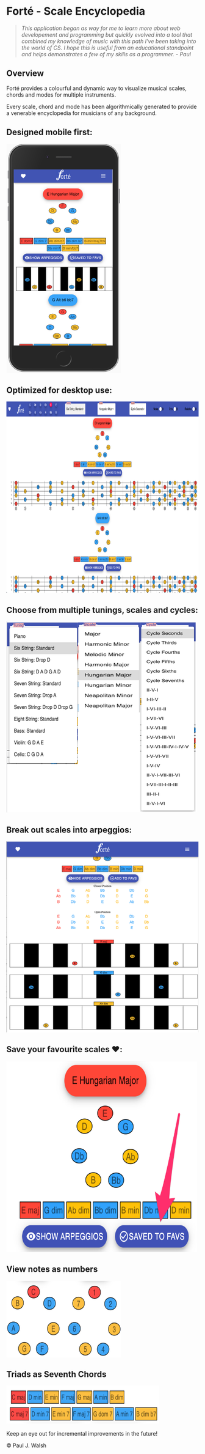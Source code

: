 # Forté - Scale Encyclopedia

> _This application began as way for me to learn more about web developement and programming but quickly evolved into a tool that combined my knowledge of music with this path I've been taking into the world of CS. I hope this is useful from an educational standpoint and helps demonstrates a few of my skills as a programmer. - Paul_

## Overview

Forté provides a colourful and dynamic way to visualize musical scales, chords and modes for multiple instruments.

Every scale, chord and mode has been algorithmically generated to provide a venerable encyclopedia for musicians of any background.

## Designed mobile first:

<div >
  <img width="300" height="600" src="./images/forte-mobile.png">
</div>

## Optimized for desktop use:

<div >
  <img width="800" height="500" src="./images/forte-desktop.png">
</div>

## Choose from multiple tunings, scales and cycles:

<div >
  <img width="500" height="500" src="./images/forte-tsc.png">
</div>

## Break out scales into arpeggios:

<div >
  <img width="800" height="500" src="./images/forte-arpeggios.png">
</div>

## Save your favourite scales ❤️:

<div >
  <img width="500" height="500" src="./images/forte-saved.png">
</div>

## View notes as numbers

<div >
  <img width="300" height="200" src="./images/forte-notes-nums.png">
</div>

## Triads as Seventh Chords

<div >
  <img width="400" height="100" src="./images/forte-triads.png">
</div>

Keep an eye out for incremental improvements in the future!

© Paul J. Walsh
